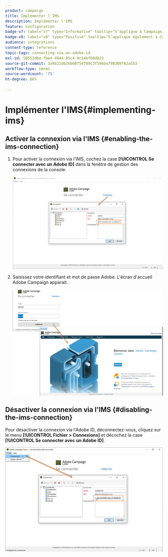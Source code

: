 ```yaml
---
product: campaign
title: Implémenter l'IMS
description: Implémenter l'IMS
feature: Configuration
badge-v7: label="v7" type="Informative" tooltip="S’applique à Campaign Classic v7"
badge-v8: label="v8" type="Positive" tooltip="S’applique également à Campaign v8"
audience: integrations
content-type: reference
topic-tags: connecting-via-an-adobe-id
exl-id: 58552d6e-fbed-4944-85c4-9c14bf60d823
source-git-commit: 3a9b21d626b60754789c3f594ba798309f62a553
workflow-type: tm+mt
source-wordcount: '75'
ht-degree: 86%

---
```


# Implémenter l&#39;IMS{#implementing-ims}



## Activer la connexion via l&#39;IMS {#enabling-the-ims-connection}

1. Pour activer la connexion via l&#39;IMS, cochez la case **[!UICONTROL Se connecter avec un Adobe ID]** dans la fenêtre de gestion des connexions de la console.

   ![](assets/ims_1.png)

1. Saisissez votre identifiant et mot de passe Adobe. L&#39;écran d&#39;accueil Adobe Campaign apparait.

   ![](assets/ims_2.png)

## Désactiver la connexion via l&#39;IMS {#disabling-the-ims-connection}

Pour désactiver la connexion via l&#39;Adobe ID, déconnectez-vous, cliquez sur le menu **[!UICONTROL Fichier > Connexions]** et décochez la case **[!UICONTROL Se connecter avec un Adobe ID]**.

![](assets/ims_4.png)
